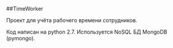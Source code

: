 ##TimeWorker

Проект для учёта рабочего времени сотрудников.

Код написан на python 2.7. Используется NoSQL БД MongoDB (pymongo).
